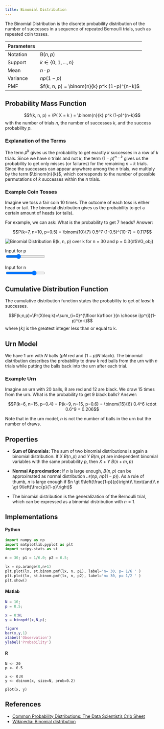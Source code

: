 ```yaml
---
title: Binomial Distribution
---
```


The Binomial Distribution is the discrete probability distribution of the number of successes in a sequence of repeated Bernoulli trials, such as repeated coin tosses.

<div class="float-end" markdown>

| Parameters  |                           |
|-------------|---------------------------|
| Notation    | $\text{B}(n, p)$          |
| Support     | $k \in \{0, 1, ..., n \}$ |
| Mean        | $n \cdot p$               |
| Variance    | $np(1-p)$                 |
| PMF         | $f(k, n, p) = \binom{n}{k} p^k (1-p)^{n-k}$ |

</div>



## Probability Mass Function

$$f(k, n, p) = \P( X = k ) = \binom{n}{k} p^k (1-p)^{n-k}$$
with the number of trials $n$, the number of successes $k$, and the success probability $p$.


### Explanation of the Terms
The term $p^k$ gives us the probability to get exactly $k$ successes in a row of $k$ trials. Since we have $n$ trials and not $k$, the term $(1-p)^{n-k}$ gives us the probability to get only misses (or failures) for the remaining $n-k$ trials. Since the successes can appear anywhere among the $n$ trials, we multiply by the term $\binom{n}{k}$, which corresponds to the number of possible permutations of $k$ successes within the $n$ trials.



### Example Coin Tosses
Imagine we toss a fair coin 10 times. The outcome of each toss is either head or tail. The binomial distribution gives us the probability to get a certain amount of heads (or tails).

For example, we can ask: What is the probability to get 7 heads? Answer:

$$P(k=7, n=10, p=0.5) = \binom{10}{7} 0.5^7 (1-0.5)^{10-7} = 0.117$$



![Binomial Distribution B(k, n, p) over k for n = <span id="bd_n">30</span> and p = <span id="bd_p">0.3</span>](binomial.svg){#SVG_obj}




<div class="row" markdown>
  <div class="col" markdown>
  <label>Input for p</label><br>
  <input type="range" id="p_range" min="0" max="10" value="3" list="tickmarks" oninput="update(this)"><br><br>
  </div>
  <div class="col" markdown>
  <label>Input for n</label><br>
  <input type="range" id="n_range" min="0" max="40" value="30" step="1" list="tickmarks" oninput="update(this)">
  </div>
</div>



## Cumulative Distribution Function
The cumulative distribution function states the probability to get *at least* $k$ successes.

$$F(k;n,p)=\Pr(X\leq k)=\sum_{i=0}^{\lfloor k\rfloor }{n \choose i}p^{i}(1-p)^{n-i}$$
where $\lfloor k\rfloor$ is the greatest integer less than or equal to k.




## Urn Model
We have 1 urn with $N$ balls ($pN$ red and $(1-p)N$ black). The binomial distribution describes the probability to draw $k$ red balls from the urn with $n$ trials while putting the balls back into the urn after each trial.


### Example Urn
Imagine an urn with 20 balls, 8 are red and 12 are black. We draw 15 times from the urn. What is the probability to get 9 black balls? Answer:

$$P(k=6, n=15, p=0.4) = P(k=9, n=15, p=0.6) = \binom{15}{6} 0.4^6 \cdot 0.6^9 = 0.206$$

Note that in the urn model, $n$ is not the number of balls in the urn but the number of draws.



## Properties

* **Sum of Binomials:** The sum of two binomial distributions is again a binomial distribution. If $X ~ B(n, p)$ and $Y ~ B(m, p)$ are independent binomial variables with the same probability $p$, then $X + Y ~ B(n+m, p)$

* **Normal Approximation:** If $n$ is large enough, $B(n, p)$ can be approximated as normal distribution $\mathcal{N}(np,\; np(1-p))$. As a rule of thumb, $n$ is large enough if 
$n \gt 9\left(\frac{1-p}{p}\right)\ \text{and}\ n \gt 9\left(\frac{p}{1-p}\right)$

* The binomial distribution is the generalization of the Bernoulli trial, which can be expressed as a binomial distribution with $n = 1$.




## Implementations

<div class="tabbox" markdown>

#### Python

```python
import numpy as np
import matplotlib.pyplot as plt
import scipy.stats as st

n = 30; p1 = 1/6.0; p2 = 0.5;

lx = np.arange(0,n+1)
plt.plot(lx, st.binom.pmf(lx, n, p1), label='n= 30, p= 1/6 ' )
plt.plot(lx, st.binom.pmf(lx, n, p2), label='n= 30, p= 1/2 ' )
plt.show()
```


#### Matlab

```matlab
N = 10; 
p = 0.5;

x = 0:N;
y = binopdf(x,N,p);

figure
bar(x,y,1)
xlabel('Observation')
ylabel('Probability')
```

#### R

```
N <- 20
p <- 0.5

x <- 0:N
y <- dbinom(x, size=N, prob=0.2) 

plot(x, y)
```


</div>



## References
* [Common Probability Distributions: The Data Scientist’s Crib Sheet](https://blog.cloudera.com/blog/2015/12/common-probability-distributions-the-data-scientists-crib-sheet/)
* [Wikipedia: Binomial distribution](https://en.wikipedia.org/wiki/Binomial_distribution)


<script>
var SVG_obj;
var SVG_Scales;
var Dist_values = [30, 0.33];

function get_scale(SVG_obj, xtick0=1, ytick0=1, xtickscale=NaN, ytickscale=NaN){
  var x0 = parseFloat( SVG_obj.getElementById("xtick_"+xtick0).querySelector("use").getAttribute('x') )
  var y0 = parseFloat( SVG_obj.getElementById("ytick_"+ytick0).querySelector("use").getAttribute('y') )
  var x1 = parseFloat( SVG_obj.getElementById("xtick_"+(xtick0+1)).querySelector("use").getAttribute('x') )
  var y1 = parseFloat( SVG_obj.getElementById("ytick_"+(ytick0+1)).querySelector("use").getAttribute('y') )
  var xtickscale = parseFloat( SVG_obj.getElementById("xtick_"+(xtick0+1)).querySelector("text").textContent )
  var ytickscale = parseFloat( SVG_obj.getElementById("ytick_"+(ytick0+1)).querySelector("text").textContent )
  var xscale = (x1 - x0) / xtickscale
  var yscale = (y1 - y0) / ytickscale
  return [x0, y0, xscale, yscale]
}

function update(slider){
  if (slider.id == 'p_range'){
    Dist_values[1] = slider.value / 10.0;
  } else {
    Dist_values[0] = slider.value;
  }
  var n = Dist_values[0];
  var p = Dist_values[1];  
  document.getElementById('bd_p').innerText = p
  document.getElementById('bd_n').innerText = n
  SVG_obj.getElementById('legend_1').querySelector("text").innerHTML='n= '+n+', p= '+p

  line = SVG_obj.getElementById("markers_1")
  markers = line.children[0].children
  combs = SVG_obj.getElementById("LineCollection_1").children;

  for (var i = 0; i < markers.length; i++) {
    y = SVG_Scales[1] + (binompmf(i, n, p) * SVG_Scales[3])
    if(isNaN(y)) { y = SVG_Scales[1]; }
    markers[i].setAttribute('y', y)
    // console.log("seg:", combs[i].getPathData().getItem(0));  // not implemented yet
    var d = combs[i].getAttribute('d')
    combs[i].setAttribute('d', d.replace(/[LlvVhH].+/, "V "+y));
  }
}


function binom(n, k) {
    var coeff = 1;
    for (var x = n-k+1; x <= n; x++) coeff *= x;
    for (x = 1; x <= k; x++) coeff /= x;
    return coeff;
}
function binompmf(k, n, p){ return ( binom(n, k) * Math.pow(p, k) * Math.pow(1.0 - p, n - k) ); }


SVG_obj = document.querySelector("#SVG_obj svg");  // try inline 
SVG_Scales = get_scale(SVG_obj);
document.getElementById("SVG_obj").addEventListener("load",function(){
    SVG_obj = document.getElementById("SVG_obj").contentDocument  // get inner DOM
    SVG_Scales = get_scale(SVG_obj);
}, false);
</script>
